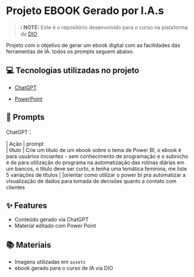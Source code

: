 # Projeto EBOOK Gerado por I.A.s


 > ℹ️ **NOTE:** Este é o repositório desenvolvido para o curso na plataforma da [DIO](https://dio.me)

Projeto com o objetivo de gerar um ebook digital com as facilidades das ferramentas de IA. todos os prompts
seguem abaixo.



## 💻 Tecnologias utilizadas no projeto

- [ChatGPT](https://chat.openai.com/) 
  
- [PowerPoint](https://www.microsoft.com/en/microsoft-365/powerpoint)

## 🧠 Prompts


ChatGPT：

|   Ação   | prompt                                                                                                                                                                                                                                                           
|  título  | Crie um título de um ebook sobre o tema de Power BI, o ebook é para usuários iniciantes - sem conhecimento de programação e o subnicho é de para utilização do programa na automatização das rotinas diárias em um bancos, o título deve ser curto, e tenha uma temática feminina, me liste 5 variações de títulos 
|
|orientar como utilizar o power bi pra automatizar a visualização de dados para tomada de decisões quanto a contato com clientes

## ✨ Features

- Conteúdo gerado via ChatGPT
- Material editado com Power Point

## 📚 Materiais

- Imagens utilizadas em `assets`
- ebook gerado para o curso de IA via DIO
